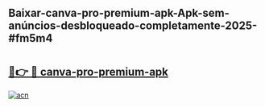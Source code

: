 ## Baixar-canva-pro-premium-apk-Apk-sem-anúncios-desbloqueado-completamente-2025-#fm5m4

# <h2><a href="https://ainizakaria.my?title=canva-pro-premium-apk&ref=20M">🔗👉 🔴 canva-pro-premium-apk</a></h2>

[![acn](https://github.com/user-attachments/assets/0f9c940e-d8b0-45ae-aac7-cd30a18b3e1c)](https://ainizakaria.my?title=canva-pro-premium-apk&ref=20M)


